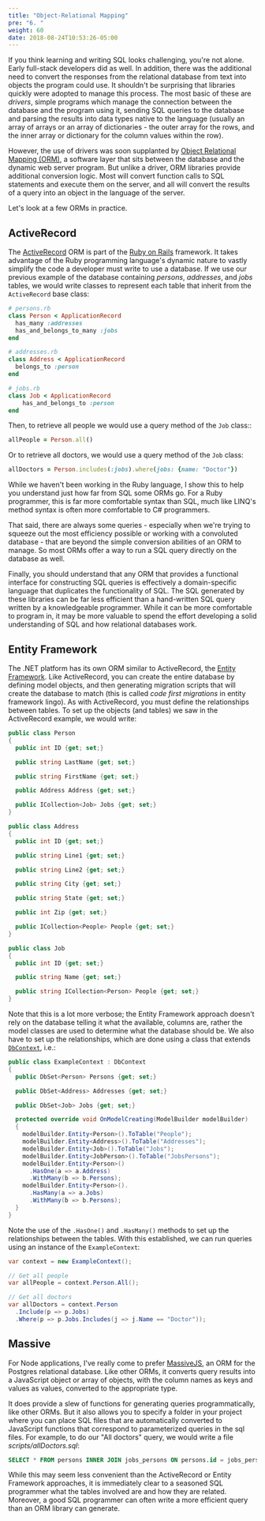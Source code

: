 ```yaml
---
title: "Object-Relational Mapping"
pre: "6. "
weight: 60
date: 2018-08-24T10:53:26-05:00
---
```


If you think learning and writing SQL looks challenging, you're not alone. Early full-stack developers did as well.  In addition, there was the additional need to convert the responses from the relational database from text into objects the program could use.  It shouldn't be surprising that libraries quickly were adopted to manage this process.  The most basic of these are _drivers_, simple programs which manage the connection between the database and the program using it, sending SQL queries to the database and parsing the results into data types native to the language (usually an array of arrays or an array of dictionaries - the outer array for the rows, and the inner array or dictionary for the column values within the row). 

However, the use of drivers was soon supplanted by [Object Relational Mapping (ORM)](https://en.wikipedia.org/wiki/Object-relational_mapping), a software layer that sits between the database and the dynamic web server program.  But unlike a driver, ORM libraries provide additional conversion logic.  Most will convert function calls to SQL statements and execute them on the server, and all will convert the results of a query into an object in the language of the server.

Let's look at a few ORMs in practice.

## ActiveRecord 

The [ActiveRecord](https://guides.rubyonrails.org/active_record_basics.html) ORM is part of the [Ruby on Rails](https://guides.rubyonrails.org/) framework.  It takes advantage of the Ruby programming language's dynamic nature to vastly simplify the code a developer must write to use a database.  If we use our previous example of the database containing _persons_, _addresses_, and _jobs_ tables, we would write classes to represent each table that inherit from the `ActiveRecord` base class:

```ruby
# persons.rb
class Person < ApplicationRecord 
  has_many :addresses
  has_and_belongs_to_many :jobs
end

# addresses.rb 
class Address < ApplicationRecord 
  belongs_to :person 
end 

# jobs.rb 
class Job < ApplicationRecord 
    has_and_belongs_to :person
end
```

Then, to retrieve all people we would use a query method of the `Job` class::

```ruby
allPeople = Person.all()
```

Or to retrieve all doctors, we would use a query method of the `Job` class:

```ruby 
allDoctors = Person.includes(:jobs).where(jobs: {name: "Doctor"})
```

While we haven't been working in the Ruby language, I show this to help you understand just how far from SQL some ORMs go.  For a Ruby programmer, this is far more comfortable syntax than SQL, much like LINQ's method syntax is often more comfortable to C# programmers.

That said, there are always some queries - especially when we're trying to squeeze out the most efficiency possible or working with a convoluted database - that are beyond the simple conversion abilities of an ORM to manage.  So most ORMs offer a way to run a SQL query directly on the database as well.

Finally, you should understand that any ORM that provides a functional interface for constructing SQL queries is effectively a domain-specific language that duplicates the functionality of SQL. The SQL generated by these libraries can be far less efficient than a hand-written SQL query written by a knowledgeable programmer.  While it can be more comfortable to program in, it may be more valuable to spend the effort developing a solid understanding of SQL and how relational databases work.

## Entity Framework
The .NET platform has its own ORM similar to ActiveRecord, the [Entity Framework](https://docs.microsoft.com/en-us/ef/).  Like ActiveRecord, you can create the entire database by defining model objects, and then generating migration scripts that will create the database to match (this is called _code first migrations_ in entity framework lingo).  As with ActiveRecord, you must define the relationships between tables.  To set up the objects (and tables) we saw in the ActiveRecord example, we would write:

```csharp
public class Person 
{
  public int ID {get; set;}

  public string LastName {get; set;}

  public string FirstName {get; set;}

  public Address Address {get; set;}

  public ICollection<Job> Jobs {get; set;} 
}

public class Address 
{
  public int ID {get; set;}

  public string Line1 {get; set;}

  public string Line2 {get; set;}

  public string City {get; set;}

  public string State {get; set;}

  public int Zip {get; set;}

  public ICollection<People> People {get; set;}
}  

public class Job 
{
  public int ID {get; set;}

  public string Name {get; set;}

  public string ICollection<Person> People {get; set;}
}


```

Note that this is a lot more verbose; the Entity Framework approach doesn't rely on the database telling it what the available, columns are, rather the model classes are used to determine what the database should be.  We also have to set up the relationships, which are done using a class that extends [`DbContext`](https://docs.microsoft.com/en-us/dotnet/api/system.data.entity.dbcontext?view=entity-framework-6.2.0), i.e.:


```csharp
public class ExampleContext : DbContext 
{
  public DbSet<Person> Persons {get; set;}

  public DbSet<Address> Addresses {get; set;}

  public DbSet<Job> Jobs {get; set;}

  protected override void OnModelCreating(ModelBuilder modelBuilder)
  {
    modelBuilder.Entity<Person>().ToTable("People");
    modelBuilder.Entity<Address>().ToTable("Addresses");
    modelBuilder.Entity<Job>().ToTable("Jobs");
    modelBuilder.Entity<JobPerson>().ToTable("JobsPersons");
    modelBuilder.Entity<Person>()
      .HasOne(a => a.Address)
      .WithMany(b => b.Persons);
    modelBuilder.Entity<Person>().
      .HasMany(a => a.Jobs)
      .WithMany(b => b.Persons);
  }
}
```

Note the use of the `.HasOne()` and `.HasMany()` methods to set up the relationships between the tables.  With this established, we can run queries using an instance of the `ExampleContext`:

```csharp
var context = new ExampleContext();

// Get all people
var allPeople = context.Person.All();

// Get all doctors
var allDoctors = context.Person
  .Include(p => p.Jobs)
  .Where(p => p.Jobs.Includes(j => j.Name == "Doctor"));
```

## Massive
For Node applications, I've really come to prefer [MassiveJS](https://massivejs.org/), an ORM for the Postgres relational database.  Like other ORMs, it converts query results into a JavaScript object or array of objects, with the column names as keys and values as values, converted to the appropriate type. 

It does provide a slew of functions for generating queries programmatically, like other ORMs. But it also allows you to specify a folder in your project where you can place SQL files that are automatically converted to JavaScript functions that correspond to parameterized queries in the sql files.  For example, to do our "All doctors" query, we would write a file _scripts/allDoctors.sql_:

```sql
SELECT * FROM persons INNER JOIN jobs_persons ON persons.id = jobs_persons.person_id INNER JOIN jobs ON jobs.id = jobs_persons.job.id WHERE jobs.name = "Doctor";
```

While this may seem less convenient than the ActiveRecord or Entity Framework approaches, it is immediately clear to a seasoned SQL programmer what the tables involved are and how they are related.  Moreover, a good SQL programmer can often write a more efficient query than an ORM library can generate.

<!-- TODO Talk about Knex and Objection.js? -->